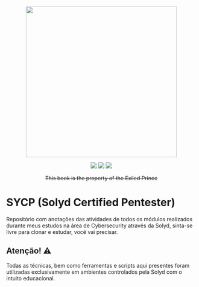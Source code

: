 <br>
<p align="center">
  <a href="https://ant.design">
    <img width="400" src="assets/header.avif">
  </a>
</p>


<p align="center">
  <img src="https://shields.io/badge/python-3.11.3-3776AB?logo=python&style=flat">
  <img src="https://shields.io/badge/C-lang-A8B9CC?logo=c&style=flat"> 
  <img src="https://shields.io/badge/Kali-Linux-557C94?logo=kalilinux&style=flat"> 
</p>

<p align="center"><del>This book is the property of the Exiled Prince</p>

# SYCP (Solyd Certified Pentester)
<p>Repositório com anotações das atividades de todos os módulos realizados durante meus estudos na área de Cybersecurity através da Solyd, sinta-se livre para clonar e estudar, você vai precisar.</p>

## Atenção! ⚠️

Todas as técnicas, bem como ferramentas e scripts aqui presentes foram utilizadas exclusivamente em ambientes controlados pela Solyd com o intuito educacional.